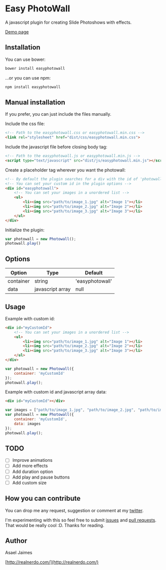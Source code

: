 
# Easy PhotoWall

A javascript plugin for creating Slide Photoshows with effects.

[Demo page](http://realnerdo.github.io/easyphotowall/)

## Installation

You can use bower:

```bash
bower install easyphotowall
```

...or you can use npm:
```bash
npm install easyphotowall
```

## Manual installation

If you prefer, you can just include the files manually.

Include the css file:
```html
<!-- Path to the easyphotowall.css or easyphotowall.min.css -->
<link rel="stylesheet" href="dist/css/easyphotowall.min.css">
```

Include the javascript file before closing body tag:
```html
<!-- Path to the easyphotowall.js or easyphotowall.min.js -->
<script type="text/javascript" src="dist/js/easyphotowall.min.js"></script>
```

Create a placeholder tag wherever you want the photowall:
```html
<!-- By default the plugin searches for a div with the id of 'photowall' -->
<!-- You can set your custom id in the plugin options -->
<div id="easyphotowall">
    <!-- You can set your images in a unordered list -->
    <ul>
        <li><img src="path/to/image_1.jpg" alt="Image 1"></li>
        <li><img src="path/to/image_2.jpg" alt="Image 2"></li>
        <li><img src="path/to/image_3.jpg" alt="Image 3"></li>
    </ul>
</div>
```

Initialize the plugin:
```javascript
var photowall = new Photowall();
photowall.play()
```

## Options

| Option    | Type             | Default         |
| ----------|------------------| ----------------|
| container | string           | 'easyphotowall' |
| data      | javascript array |   null          |

## Usage

Example with custom id:
```html
<div id="myCustomId">
    <!-- You can set your images in a unordered list -->
    <ul>
        <li><img src="path/to/image_1.jpg" alt="Image 1"></li>
        <li><img src="path/to/image_2.jpg" alt="Image 2"></li>
        <li><img src="path/to/image_3.jpg" alt="Image 3"></li>
    </ul>
</div>
```

```javascript
var photowall = new Photowall({
    container: 'myCustomId'
});
photowall.play();
```

Example with custom id and javascript array data:
```html
<div id="myCustomId"></div>
```

```javascript
var images = ["path/to/image_1.jpg", "path/to/image_2.jpg", "path/to/image_3.jpg"];
var photowall = new Photowall({
    container: 'myCustomId',
    data: images
});
photowall.play();
```

## TODO

- [ ] Improve animations
- [ ] Add more effects
- [ ] Add duration option
- [ ] Add play and pause buttons
- [ ] Add custom size

## How you can contribute

You can drop me any request, suggestion or comment at my [twitter](https://twitter.com/asaelx).

I'm experimenting with this so feel free to submit [issues](https://github.com/realnerdo/easyphotowall/issues) and [pull requests](https://github.com/realnerdo/easyphotowall/pulls). That would be really cool :D.
Thanks for reading.

## Author

Asael Jaimes

[http://realnerdo.com/](http://realnerdo.com/)
